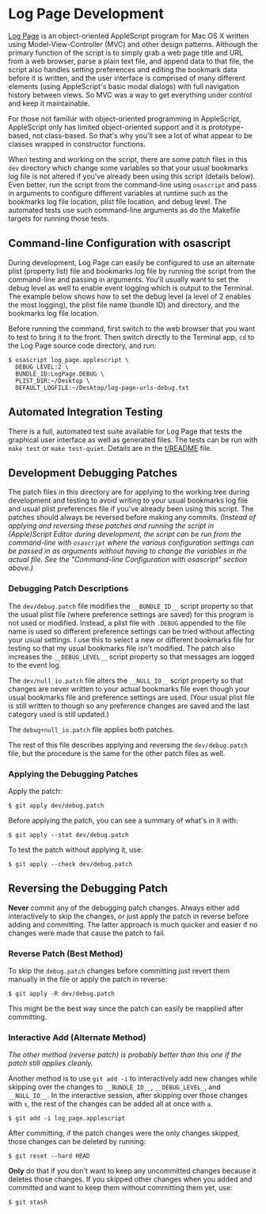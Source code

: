 Log Page Development
====================

[Log Page][website] is an object-oriented AppleScript program for Mac OS X
written using Model-View-Controller (MVC) and other design patterns. Although
the primary function of the script is to simply grab a web page title and URL
from a web browser, parse a plain text file, and append data to that file, the
script also handles setting preferences and editing the bookmark data before it
is written, and the user interface is comprised of many different elements
(using AppleScript's basic modal dialogs) with full navigation history between
views. So MVC was a way to get everything under control and keep it
maintainable.

For those not familiar with object-oriented programming in AppleScript,
AppleScript only has limited object-oriented support and it is prototype-based,
not class-based. So that's why you'll see a lot of what appear to be classes
wrapped in constructor functions.

When testing and working on the script, there are some patch files in this
`dev` directory which change some variables so that your usual bookmarks log
file is not altered if you've already been using this script (details below).
Even better, run the script from the command-line using `osascript` and pass in
arguments to configure different variables at runtime such as the bookmarks log
file location, plist file location, and debug level. The automated tests use
such command-line arguments as do the Makefile targets for running those tests.


Command-line Configuration with osascript
-----------------------------------------

During development, Log Page can easily be configured to use an alternate plist
(property list) file and bookmarks log file by running the script from the
command-line and passing in arguments. You'll usually want to set the debug
level as well to enable event logging which is output to the Terminal. The
example below shows how to set the debug level (a level of 2 enables the most
logging), the plist file name (bundle ID) and directory, and the bookmarks log
file location.

Before running the command, first switch to the web browser that you want to
test to bring it to the front. Then switch directly to the Terminal app, `cd`
to the Log Page source code directory, and run:

~~~
$ osascript log_page.applescript \
  DEBUG_LEVEL:2 \
  BUNDLE_ID:LogPage.DEBUG \
  PLIST_DIR:~/Desktop \
  DEFAULT_LOGFILE:~/Desktop/log-page-urls-debug.txt
~~~


Automated Integration Testing
-----------------------------

There is a full, automated test suite available for Log Page that tests the
graphical user interface as well as generated files. The tests can be run with
`make test` or `make test-quiet`. Details are in the [t/README] file.


Development Debugging Patches
-----------------------------

The patch files in this directory are for applying to the working tree during
development and testing to avoid writing to your usual bookmarks log file and
usual plist preferences file if you've already been using this script. The
patches should always be reversed before making any commits. _(Instead of
applying and reversing these patches and running the script in (Apple)Script
Editor during development, the script can be run from the command-line with
`osascript` where the various configuration settings can be passed in as
arguments without having to change the variables in the actual file. See the
"Command-line Configuration with osascript" section above.)_

### Debugging Patch Descriptions

The `dev/debug.patch` file modifies the `__BUNDLE_ID__` script property so that
the usual plist file (where preference settings are saved) for this program is
not used or modified. Instead, a plist file with `.DEBUG` appended to the file
name is used so different preference settings can be tried without affecting
your usual settings. I use this to select a new or different bookmarks file for
testing so that my usual bookmarks file isn't modified. The patch also
increases the `__DEBUG_LEVEL__` script property so that messages are logged to
the event log.

The `dev/null_io.patch` file alters the `__NULL_IO__` script property so that
changes are never written to your actual bookmarks file even though your usual
bookmarks file and preference settings are used. (Your usual plist file is
still written to though so any preference changes are saved and the last
category used is still updated.)

The `debug+null_io.patch` file applies both patches.

The rest of this file describes applying and reversing the `dev/debug.patch`
file, but the procedure is the same for the other patch files as well.

### Applying the Debugging Patches

Apply the patch:

    $ git apply dev/debug.patch

Before applying the patch, you can see a summary of what's in it with:

    $ git apply --stat dev/debug.patch

To test the patch without applying it, use:

    $ git apply --check dev/debug.patch


Reversing the Debugging Patch
-----------------------------

**Never** commit any of the debugging patch changes. Always either add
interactively to skip the changes, or just apply the patch in reverse before
adding and committing. The latter approach is much quicker and easier if no
changes were made that cause the patch to fail.

### Reverse Patch (Best Method)

To skip the `debug.patch` changes before committing just revert them manually
in the file or apply the patch in reverse:

    $ git apply -R dev/debug.patch

This might be the best way since the patch can easily be reapplied after
committing.

### Interactive Add (Alternate Method)

_The other method (reverse patch) is probably better than this one if the patch
still applies cleanly._

Another method is to use `git add -i` to interactively add new changes while
skipping over the changes to `__BUNDLE_ID__`, `__DEBUG_LEVEL_`, and
`__NULL_IO__`. In the interactive session, after skipping over those changes
with `s`, the rest of the changes can be added all at once with `a`.

    $ git add -i log_page.applescript

After committing, if the patch changes were the only changes skipped, those
changes can be deleted by running:

    $ git reset --hard HEAD

**Only** do that if you don't want to keep any uncommitted changes because it
deletes those changes. If you skipped other changes when you added and
committed and want to keep them without committing them yet, use:

    $ git stash

  [website]: http://jazzheaddesign.com/work/code/log-page/
  [t/README]: ../t/README.md
